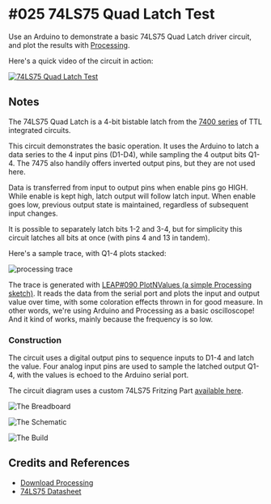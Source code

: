 # #025 74LS75 Quad Latch Test

Use an Arduino to demonstrate a basic 74LS75 Quad Latch driver circuit, and plot the results with [Processing](https://www.processing.org).

Here's a quick video of the circuit in action:

[![74LS75 Quad Latch Test](https://img.youtube.com/vi/nsRWAuc6J5w/0.jpg)](https://www.youtube.com/watch?v=nsRWAuc6J5w)

## Notes

The 74LS75 Quad Latch is a 4-bit bistable latch from the [7400 series](http://en.wikipedia.org/wiki/List_of_7400_series_integrated_circuits) of TTL integrated circuits.

This circuit demonstrates the basic operation. It uses the Arduino to latch a data series to the 4 input pins (D1-D4), while sampling the 4 output bits Q1-4.
The 7475 also handily offers inverted output pins, but they are not used here.

Data is transferred from input to output pins when enable pins go HIGH.
While enable is kept high, latch output will follow latch input. When enable goes low, previous output state is maintained, regardless of subsequent input changes.

It is possible to separately latch bits 1-2 and 3-4, but for simplicity this circuit latches all bits at once (with pins 4 and 13 in tandem).

Here's a sample trace, with Q1-4 plots stacked:

![processing trace](./assets/processing_trace.png?raw=true)

The trace is generated with [LEAP#090 PlotNValues (a simple Processing sketch)](../../playground/PlotNValues).
It reads the data from the serial port and plots the input and output value over time, with some coloration effects thrown in for good measure.
In other words, we're using Arduino and Processing as a basic oscilloscope! And it kind of works, mainly because the frequency is so low.

### Construction

The circuit uses a digital output pins to sequence inputs to D1-4 and latch the value.
Four analog input pins are used to sample the latched output Q1-4, with the values is echoed to the Arduino serial port.

The circuit diagram uses a custom 74LS75 Fritzing Part [available here](../../FritzingParts/74LS75).

![The Breadboard](./assets/QuadLatch_bb.jpg?raw=true)

![The Schematic](./assets/QuadLatch_schematic.jpg?raw=true)

![The Build](./assets/QuadLatch_build.jpg?raw=true)

## Credits and References

* [Download Processing](https://www.processing.org/download/)
* [74LS75 Datasheet](https://www.futurlec.com/74LS/74LS75.shtml)

